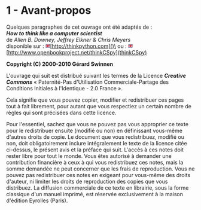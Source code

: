 # 1 - Avant-propos

Quelques paragraphes de cet ouvrage ont été adaptés de :\
***How to think like a computer scientist***\
 de *Allen B. Downey, Jeffrey Elkner & Chris Meyers*\
 disponible sur : ![en](images/kiten.png)[http://thinkpython.com]()\
 ou :
![en](images/kiten.png)[http://www.openbookproject.net/thinkCSpy](thinkCSpy)

**Copyright (C) 2000-2010 Gérard Swinnen**

L'ouvrage qui suit est distribué suivant les termes de la Licence
***Creative Commons*** « Paternité-Pas d'Utilisation Commerciale-Partage
des Conditions Initiales à l'Identique - 2.0 France ».

Cela signifie que vous pouvez copier, modifier et redistribuer ces pages
tout à fait librement, pour autant que vous respectiez un certain nombre
de règles qui sont précisées dans cette licence.

Pour l'essentiel, sachez que vous ne pouvez pas vous approprier ce texte
pour le redistribuer ensuite (modifié ou non) en définissant vous-même
d'autres droits de copie. Le document que vous redistribuez, modifié ou
non, doit obligatoirement inclure intégralement le texte de la licence
citée ci-dessus, le présent avis et la préface qui suit. L'accès à ces
notes doit rester libre pour tout le monde. Vous êtes autorisé à
demander une contribution financière à ceux à qui vous redistribuez ces
notes, mais la somme demandée ne peut concerner que les frais de
reproduction. Vous ne pouvez pas redistribuer ces notes en exigeant pour
vous-même des droits d'auteur, ni limiter les droits de reproduction des
copies que vous distribuez. La diffusion commerciale de ce texte en
librairie, sous la forme classique d'un manuel imprimé, est réservée
exclusivement à la maison d'édition Eyrolles (Paris).


